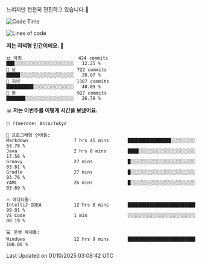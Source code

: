 느리지만 천천히 전진하고 있습니다.🐢

<!--START_SECTION:waka-->
![Code Time](http://img.shields.io/badge/Code%20Time-1%2C679%20hrs%2030%20mins-blue)

![Lines of code](https://img.shields.io/badge/%EC%A0%80%EB%8A%94%20%EC%97%AC%ED%83%9C%EA%B9%8C%EC%A7%80%20-940.9%20thousand%20%EC%A4%84%EC%9D%98%20%EC%BD%94%EB%93%9C%EB%A5%BC%20%EC%9E%91%EC%84%B1%ED%96%88%EC%96%B4%EC%9A%94.-blue)

**저는 저녁형 인간이에요. 🦉** 

```text
🌞 아침                     424 commits         ███░░░░░░░░░░░░░░░░░░░░░░   12.25 % 
🌆 낮　                     722 commits         █████░░░░░░░░░░░░░░░░░░░░   20.87 % 
🌃 저녁                     1387 commits        ██████████░░░░░░░░░░░░░░░   40.09 % 
🌙 밤　                     927 commits         ███████░░░░░░░░░░░░░░░░░░   26.79 % 
```


📊 **저는 이번주를 이렇게 시간을 보냈어요.** 

```text
🕑︎ Timezone: Asia/Tokyo

💬 프로그래밍 언어들: 
Markdown                 7 hrs 45 mins       ████████████████░░░░░░░░░   63.78 % 
Java                     2 hrs 8 mins        ████░░░░░░░░░░░░░░░░░░░░░   17.56 % 
Groovy                   27 mins             █░░░░░░░░░░░░░░░░░░░░░░░░   03.81 % 
Gradle                   27 mins             █░░░░░░░░░░░░░░░░░░░░░░░░   03.76 % 
YAML                     26 mins             █░░░░░░░░░░░░░░░░░░░░░░░░   03.69 % 

🔥 에디터들: 
IntelliJ IDEA            12 hrs 8 mins       █████████████████████████   99.81 % 
VS Code                  1 min               ░░░░░░░░░░░░░░░░░░░░░░░░░   00.19 % 

💻 운영 체제들: 
Windows                  12 hrs 9 mins       █████████████████████████   100.00 % 
```


 Last Updated on 01/10/2025 03:08:42 UTC
<!--END_SECTION:waka-->
